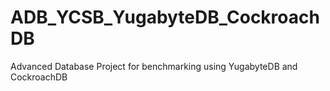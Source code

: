 # ADB_YCSB_YugabyteDB_CockroachDB
Advanced Database Project for benchmarking using YugabyteDB and CockroachDB
